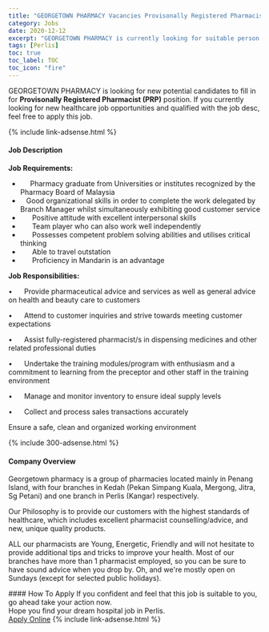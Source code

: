 ```yaml
---
title: "GEORGETOWN PHARMACY Vacancies Provisonally Registered Pharmacist (PRP)" 
category: Jobs 
date: 2020-12-12 
excerpt: "GEORGETOWN PHARMACY is currently looking for suitable person to fill in the Provisonally Registered Pharmacist (PRP) which positioned at Perlis" 
tags: [Perlis] 
toc: true 
toc_label: TOC 
toc_icon: "fire" 
--- 
```


<p>GEORGETOWN PHARMACY is looking for new potential candidates to fill in for <b>Provisonally Registered Pharmacist (PRP)</b> position. If you currently looking for new healthcare job opportunities and qualified with the job desc, feel free to apply this job.
</p>{% include link-adsense.html %} 
<div><div><div><h4>Job Description</h4></div></div><div><div><span><div><p><strong>Job Requirements:</strong></p><ul><li>&#160;&#160;&#160;&#160;&#160;Pharmacy graduate from Universities or institutes recognized by the Pharmacy Board of Malaysia</li><li>&#160;&#160;&#160;Good organizational skills in order to complete the work delegated by Branch Manager whilst simultaneously exhibiting good customer service</li><li>&#160;&#160;&#160;&#160;&#160;&#160;Positive attitude with excellent interpersonal skills</li><li>&#160;&#160;&#160;&#160;&#160;&#160;Team player who can also work well independently</li><li>&#160;&#160;&#160;&#160;&#160;&#160;Possesses competent problem solving abilities and utilises critical thinking</li><li>&#160;&#160;&#160;&#160;&#160;&#160;Able to travel outstation</li><li>&#160;&#160;&#160;&#160;&#160;&#160;Proficiency in Mandarin is an advantage</li></ul><p><strong>Job Responsibilities:</strong></p><p>&#8226;&#160;&#160;&#160;&#160;&#160;&#160;Provide pharmaceutical advice and services as well as general advice on health and beauty care to customers</p><p>&#8226;&#160;&#160;&#160;&#160;&#160;&#160;Attend to customer inquiries and strive towards meeting customer expectations</p><p>&#8226;&#160;&#160;&#160;&#160;&#160;&#160;Assist fully-registered pharmacist/s in dispensing medicines and other related professional duties</p><p>&#8226;&#160;&#160;&#160;&#160;&#160;&#160;Undertake the training modules/program with enthusiasm and a commitment to learning from the preceptor and other staff in the training environment</p><p>&#8226;&#160;&#160;&#160;&#160;&#160;&#160;Manage and monitor inventory to ensure ideal supply levels</p><p>&#8226;&#160;&#160;&#160;&#160;&#160;&#160;Collect and process sales transactions accurately</p><p>Ensure a safe, clean and organized working environment&#160;&#160;</p></div></span></div></div></div> 
{% include 300-adsense.html %} 
<div><div><div><h4>Company Overview</h4></div></div><div><div><span><div><p>Georgetown pharmacy is a group of pharmacies located mainly in Penang Island, with&#160;four branches in Kedah (Pekan Simpang Kuala, Mergong, Jitra, Sg Petani) and one branch in Perlis (Kangar) respectively.</p><p>Our Philosophy is to provide our customers with the highest standards of healthcare, which includes excellent pharmacist counselling/advice, and new, unique quality products.</p><p>ALL our pharmacists are Young, Energetic, Friendly and will not hesitate to provide additional tips and tricks to improve your health. Most of our branches have more than 1 pharmacist employed, so you can be sure to have sound advice when you drop by. Oh, and we're mostly open on Sundays&#160;(except for selected public holidays).</p></div></span></div></div></div> 
#### How To Apply 
If you confident and feel that this job is suitable to you, go ahead take your action now. <br/> 
Hope you find your dream hospital job in Perlis. <br/> 
<a href="https://www.jobstreet.com.my/en/job/provisonally-registered-pharmacist-prp-4442648?jobId=jobstreet-my-job-4442648&sectionRank=13&token=0~e36f5a4f-97f0-4a91-8e90-cc207eb77f24&fr=SRP%20View%20In%20New%20Ta" class="btn btn--warning" target="_blank" rel="nofollow noopenner">Apply Online</a> 
{% include link-adsense.html %} 